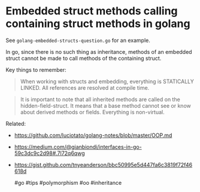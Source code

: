 # Embedded struct methods calling containing struct methods in golang

See `golang-embedded-structs-question.go` for an example.

In go, since there is no such thing as inheritance, methods of an embedded struct cannot
be made to call methods of the containing struct.

Key things to remember:
>When working with structs and embedding, everything is STATICALLY LINKED. All references
>are resolved at compile time.

>It is important to note that all inherited methods are called on the hidden-field-struct.
>It means that a base method cannot see or know about derived methods or fields. Everything
>is non-virtual.

Related:
* https://github.com/luciotato/golang-notes/blob/master/OOP.md
* https://medium.com/@gianbiondi/interfaces-in-go-59c3dc9c2d98#.7l72q6qwg
* https://gist.github.com/tnyeanderson/bbc50995e5d447fa6c3819f72f46618d

    #go #tips #polymorphism #oo #inheritance
